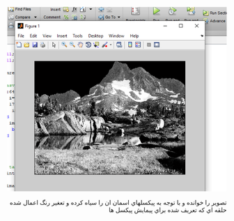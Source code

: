 ![خروجي تصوير](https://github.com/semnan-university-ai/image-processing-class/blob/main/excersiecs/Homayontoosy/17/Untitled.png)



<div dir="rtl">
تصوير را خوانده و با توجه به پيكسلهاي اسمان ان را سياه كرده و تعغير رنگ اعمال شده حلقه اي كه تعريف شده براي پيمايش پيكسل ها   
  
  
  </div>

</br>
